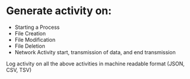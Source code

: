 # Generate activity on:
- Starting a Process
- File Creation
- File Modification
- File Deletion
- Network Activity start, transmission of data, and end transmission

Log activity on all the above activities in machine readable format (JSON, CSV, TSV)
